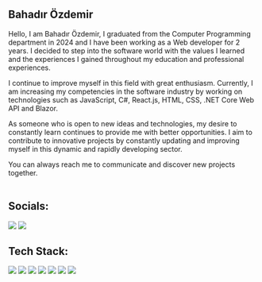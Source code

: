 <h2>Bahadır Özdemir</h2> 
<div>
  Hello, I am Bahadır Özdemir, I graduated from the Computer Programming department in 2024 and I have been working as a Web developer for 2 years. I decided to step into the software world with the values ​​I learned and the experiences I gained throughout my education and professional experiences.

I continue to improve myself in this field with great enthusiasm. Currently, I am increasing my competencies in the software industry by working on technologies such as JavaScript, C#, React.js, HTML, CSS, .NET Core Web API and Blazor.

As someone who is open to new ideas and technologies, my desire to constantly learn continues to provide me with better opportunities. I aim to contribute to innovative projects by constantly updating and improving myself in this dynamic and rapidly developing sector.

You can always reach me to communicate and discover new projects together. <br/><br/>
  

<h2 align="left">Socials:</h2> 
<p align="left">
  <a href="mailto:ozdemirbahaadir@gmail.com" alt="Bahadirozdemirr">
  <img src="https://img.shields.io/badge/-Gmail-FF0000?style=flat-square&labelColor=FF0000&logo=gmail&logoColor=white&link=LINK-DO-SEU-EMAIL" /></a>

  <a href="https://www.linkedin.com/in/bahadır-özdemir-/" alt="bahadır-özdemir-">
  <img src="https://img.shields.io/badge/-Linkedin-0e76a8?style=flat-square&logo=Linkedin&logoColor=white&link=LINK-DO-SEU-LINKEDIN" /></a>
  </a>
</p>  

<h2>Tech Stack: </h2>
<div align="left">

<img src="https://img.shields.io/badge/c%23-%23323330.svg?style=for-the-badge&logo=c-sharp&logoColor=white"/>
<img src="https://img.shields.io/badge/css3-%23323330.svg?style=for-the-badge&logo=css3&logoColor=%23F7DF1E"/>
<img src="https://img.shields.io/badge/html5-%23323330.svg?style=for-the-badge&logo=html5&logoColor=white"/> 
<img src="https://img.shields.io/badge/javascript-%23323330.svg?style=for-the-badge&logo=javascript&logoColor=%23F7DF1E"/>
<img src="https://img.shields.io/badge/.NET-%23323330?style=for-the-badge&logo=.net&logoColor=%23F7DF1E"/>
<img src="https://img.shields.io/badge/bootstrap-%23323330.svg?style=for-the-badge&logo=bootstrap&logoColor=%23F7DF1E"/>


<img src="https://img.shields.io/badge/Microsoft%20SQL%20Sever-e20000?style=for-the-badge&logo=microsoft%20sql%20server&logoColor=%23F7DF1E"/>



</div>
 <br/>
<br/>


